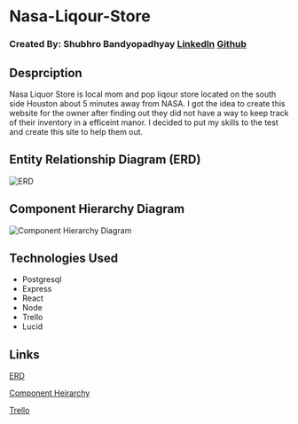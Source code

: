 # Nasa-Liqour-Store

### Created By: Shubhro Bandyopadhyay [LinkedIn](https://www.linkedin.com/in/shubhro-bandyopadhyay-8420a321b/) [Github](https://github.com/sbandy9210) 
 

## Desprciption

Nasa Liquor Store is local mom and pop liqour store located on the south side Houston about 5 minutes away from NASA. I got the idea to create this website for the owner after finding out they did not have a way to keep track of their inventory in a efficeint manor. I decided to put my skills to the test and create this site to help them out.





## Entity Relationship Diagram (ERD)
![ERD](https://i.imgur.com/B6O2UP7.png)



## Component Hierarchy Diagram
![Component Hierarchy Diagram](https://i.imgur.com/cFKyN6l.png)

## Technologies Used
- Postgresql
- Express
- React 
- Node
- Trello
- Lucid 

## Links

[ERD](https://app.diagrams.net/#G1lr6MEjY7vMQJ8F-MiFtJeHdFOifjw7GB)

[Component Heirarchy](https://app.diagrams.net/#G1aOfI8gHHGiXaJHe-qupZQWDn9ud9lMQ1)

[Trello](https://trello.com/b/fI2ZXHJo/project-4) 



